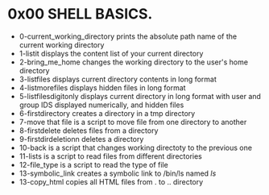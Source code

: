 # 0x00 SHELL BASICS.

- 0-current_working_directory prints the absolute path name of the current working directory
- 1-listit displays the content list of your current directory
- 2-bring_me_home changes the working directory to the user's home directory
- 3-listfiles displays current directory contents in long format
- 4-listmorefiles displays hidden files in long format
- 5-listfilesdigitonly displays current directory in long format with user and group IDS displayed numerically, and hidden files
- 6-firstdirectory creates a directory in a tmp directory
- 7-move that file is a script to move file from one directory to another
- 8-firstdelete deletes files from a directory
- 9-firstdirdeletionn deletes a directory
- 10-back is a script that changes working directoty to the previous one
- 11-lists is a script to read files from different directories
- 12-file_type is a script to read the type of file
- 13-symbolic_link creates a symbolic link to /bin/ls named _ls_
- 13-copy_html copies all HTML files from . to .. directory
